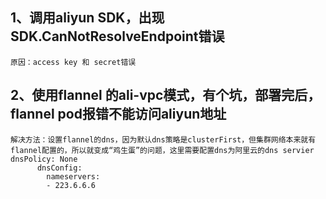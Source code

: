 ## 1、调用aliyun SDK，出现SDK.CanNotResolveEndpoint错误
````
原因：access key 和 secret错误
````
## 2、使用flannel 的ali-vpc模式，有个坑，部署完后，flannel pod报错不能访问aliyun地址
````
解决方法：设置flannel的dns，因为默认dns策略是clusterFirst，但集群网络本来就有flannel配置的，所以就变成“鸡生蛋”的问题，这里需要配置dns为阿里云的dns servier
dnsPolicy: None
      dnsConfig:
        nameservers:
        - 223.6.6.6
````

